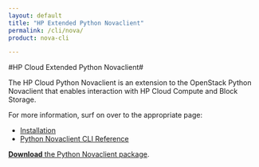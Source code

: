 ```yaml
---
layout: default
title: "HP Extended Python Novaclient"
permalink: /cli/nova/
product: nova-cli

---
```

#HP Cloud Extended Python Novaclient#

The HP Cloud Python Novaclient is an extension to the OpenStack Python Novaclient that enables interaction with HP Cloud Compute and Block Storage.  
<!--[Download the Debian package](https://docs.hpcloud.com/file/python-novaclient_2.6.8-17.deb) and, if you are using either the Fedora or CenOS package, [their dependency](https://docs.hpcloud.com/file/nova-stuff.tar).-->

For more information, surf on over to the appropriate page:

* [Installation](/cli/nova/install)
* [Python Novaclient CLI Reference](/cli/nova/reference)

[**Download** the Python Novaclient package](/file/python-novaclient_2.6.8-17.tar.gz).

<!-- Need some more details?  Check out:

<iframe src="https://player.vimeo.com/video/44132952?title=0&amp;byline=0&amp;portrait=0" width="580" height="420" frameborder="0"> </iframe> -->
